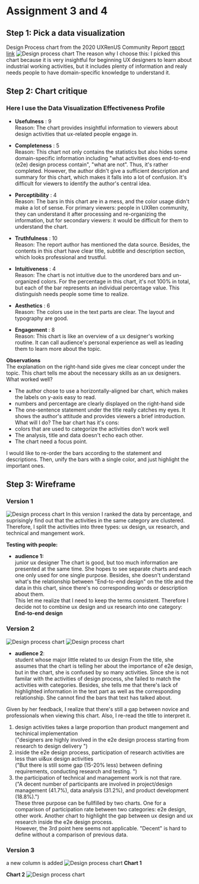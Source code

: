 # Assignment 3 and 4

## Step 1: Pick a data visualization
Design Process chart from the 2020 UXRenUS Community Report
[report link](https://uxdesignjob.files.wordpress.com/2020/03/uxrenus_report_2020-4.pdf)
![Design process chart](./assignment_3/UXchart.png)
The reason why I choose this:
I picked this chart because it is very insightful for beginning UX designers to learn about industrial working activities, but it includes plenty of information and realy needs people to have domain-specific knowledge to understand it.

## Step 2: Chart critique
### Here I use the Data Visualization Effectiveness Profile
* **Usefulness** : 9  <br>
Reason: 
The chart provides insightful information to viewers about design activities that ux-related people engage in.

* **Completeness** : 5 <br>
Reason: 
This chart not only contains the statistics but also hides some domain-specific information including "what activities does end-to-end (e2e) design process contain", "what are not". Thus, it's rather completed.
However, the author didn't give a sufficient description and summary for this chart, which makes it falls into a lot of confusion. It's difficult for viewers to identify the author's central idea.

* **Perceptibility** : 4 <br>
Reason: 
The bars in this chart are in a mess, and the color usage didn't make a lot of sense. For primary viewers: people in UXRen community, they can understand it after processing and re-organizing the information, but for secondary viewers:
it would be difficult for them to understand the chart.
* **Truthfulness** : 10 <br>
Reason: 
The report author has mentioned the data source. Besides, the contents in this chart have clear title, subtitle and description section, which looks professional and trustful.

* **Intuitiveness** : 4 <br>
Reason: 
The chart is not intuitive due to the unordered bars and un-organized colors. For the percentage in this chart, it's not 100% in total, but each of the bar represents an individual percentage value. This distinguish needs people some time to realize.

* **Aesthetics** : 6 <br>
Reason: 
The colors use in the text parts are clear. The layout and typography are good.

* **Engagement** : 8 <br>
Reason: 
This chart is like an overview of a ux designer's working routine. It can call audience's personal experience as well as leading them to learn more about the topic.

**Observations** <br>
The explanation on the right-hand side gives me clear concept under the topic. This chart tells me about the necessary skills as an ux designers.
What worked well?
* The author chose to use a horizontally-aligned bar chart, which makes the labels on y-axis easy to read.
* numbers and percentage are clearly displayed on the right-hand side
* The one-sentence statement under the title really catches my eyes. It shows the author's attitude and provides viewers a brief introduction.
What will I do?
The bar chart has it's cons:
* colors that are used to categorize the activities don't work well
* The analysis, title and data doesn't echo each other.
* The chart need a focus point.

I would like to re-order the bars according to the statement and descriptions. Then, unify the bars with a single color, and just highlight the important ones.

## Step 3: Wireframe
### Version 1
![Design process chart](./assignment_3/ver1.png)
In this version I ranked the data by percentage, and suprisingly find out that the activities in the same category are clustered. Therefore, I split the activities into three types: ux design, ux research, and technical and mangement work.

**Testing with people:**<br>
* **audience 1:**<br> junior ux designer 
The chart is good, but too much information are presented at the same time. She hopes to see separate charts and each one only used for one single purpose.
 Besides, she doesn't understand what's the relationship between "End-to-end design" on the title and the data in this chart, since there's no corresponding words or description about them.
 <br>This let me realize that I need to keep the terms consistent. Therefore I decide not to combine ux design and ux research into one category: **End-to-end design**
 
 ### Version 2
 ![Design process chart](./assignment_3/ver2.png)
 ![Design process chart](./assignment_3/ver2_2.png)
 * **audience 2**:<br> student whose major little related to ux design
 From the title, she assumes that the chart is telling her about the importance of e2e design, but in the chart, she is confused by so many activities. Since she is not familar with the activities of design process, she failed to match the activities with categories.
 Besides, she tells me that there's lack of highlighted information in the text part as well as the corresponding relationship. She cannot find the bars that text has talked about.<br>
 
 Given by her feedback, I realize that there's still a gap between novice and professionals when viewing this chart. Also, I re-read the title to interpret it.
 1. design activities takes a large proportion than product mangement and techinical implementation <br>("designers are highly involved in the e2e design process starting from research to design delivery ")
 2. inside the e2e design process, participation of research activities are less than ui&ux design activities <br>("But there is still some gap (15-20% less) between defining requirements, conducting research and testing. ")
 3. the participation of technical and management work is not that rare. 
 <br>("A decent number of participants are involved in project/design management (41.7%), data analysis (31.2%), and product development (18.8%).") <br>
 These three purpose can be fullfilled by two charts. One for a comparison of participation rate between two categories: e2e design, other work. Another chart to highlight the gap between ux design and ux research inside the e2e design process.<br>
 However, the 3rd point here seems not applicable. "Decent" is hard to define without a comparison of previous data.
 
 ### Version 3
 a new column is added
  ![Design process chart](./assignment_3/chart_data.png)
  **Chart 1**
  <div class="flourish-embed flourish-hierarchy" data-src="visualisation/3304643" data-url="https://flo.uri.sh/visualisation/3304643/embed"><script src="https://public.flourish.studio/resources/embed.js"></script></div>
 
 **Chart 2**
   ![Design process chart](./assignment_3/ver3_2.png)
 
